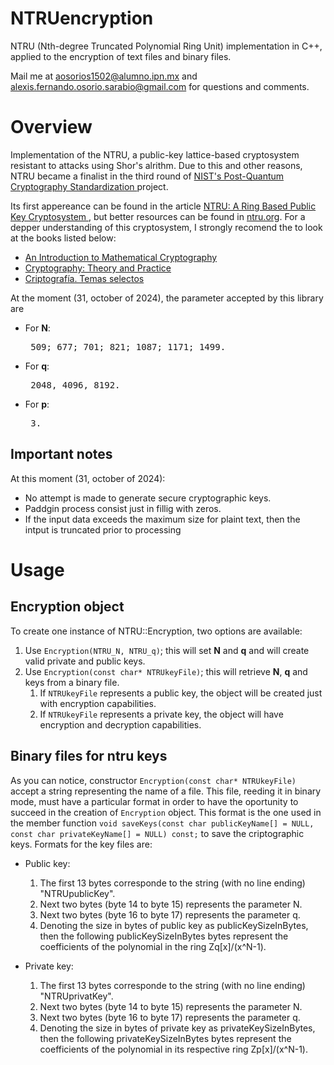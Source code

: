 # NTRUencryption

NTRU (Nth-degree Truncated Polynomial Ring Unit) implementation in C++, applied to the encryption of text files and
binary files.

Mail me at aosorios1502@alumno.ipn.mx and alexis.fernando.osorio.sarabio@gmail.com for questions and comments.

# Overview

Implementation of the NTRU, a public-key lattice-based cryptosystem resistant to attacks using Shor's alrithm. Due to
this and other reasons, NTRU became a finalist in the third round of [NIST's Post-Quantum Cryptography Standardization
](https://csrc.nist.gov/projects/post-quantum-cryptography/post-quantum-cryptography-standardization)
project.

Its first appereance can be found in the article [NTRU: A Ring Based Public Key Cryptosystem
](https://web.archive.org/web/20071021011338/http://www.ntru.com/cryptolab/pdf/ANTS97.pdf), but better resources can
be found in [ntru.org](https://ntru.org/). For a depper understanding of this cryptosystem, I strongly recomend the to
look at the books listed below:

- [An Introduction to Mathematical Cryptography](https://link.springer.com/book/10.1007/978-1-4939-1711-2)
- [Cryptography: Theory and Practice
  ](https://www.google.com.mx/books/edition/Cryptography/cJuDDwAAQBAJ?hl=en&gbpv=1&printsec=frontcover)
- [Criptografía. Temas selectos](https://www.alfaomegaeditor.com.mx/default/criptografia-temas-selectos-10825.html)

At the moment (31, october of 2024), the parameter accepted by this library are

- For **N**: <pre>    509;  677;  701;  821;  1087;  1171;  1499.  </pre>
- For **q**: <pre>    2048,  4096,  8192.  </pre>
- For **p**: <pre>    3.  </pre>

## Important notes

At this moment (31, october of 2024):

- No attempt is made to generate secure cryptographic keys.
- Paddgin process consist just in fillig with zeros.
- If the input data exceeds the maximum size for plaint text, then the intput is truncated prior to processing

# Usage

## Encryption object
To create one instance of NTRU::Encryption, two options are available:

1. Use ``Encryption(NTRU_N, NTRU_q)``; this will set **N** and **q** and will create valid private and public keys.
2. Use ``Encryption(const char* NTRUkeyFile)``; this will retrieve **N**, **q** and keys from a binary file.
   1. If ``NTRUkeyFile`` represents a public key, the object will be created just with encryption capabilities.
   2. If ``NTRUkeyFile`` represents a private key, the object will have encryption and decryption capabilities.

## Binary files for ntru keys

As you can notice, constructor ``Encryption(const char* NTRUkeyFile)`` accept a string representing the name of a file.
This file, reeding it in binary mode, must have a particular format in order to have the oportunity to succeed in the
creation of ``Encryption`` object. This format is the one used in the member function
``void saveKeys(const char publicKeyName[] = NULL, const char privateKeyName[] = NULL) const;`` to save the
criptographic keys. Formats for the key files are:

- Public key:
  1. The first 13 bytes corresponde to the string (with no line ending) "NTRUpublicKey".
  2. Next two bytes (byte 14 to byte 15) represents the parameter N.
  3. Next two bytes (byte 16 to byte 17) represents the parameter q.
  4. Denoting the size in bytes of public key as publicKeySizeInBytes, then the following publicKeySizeInBytes bytes
     represent the coefficients of the polynomial in the ring Zq[x]/(x^N-1).

- Private key:
  1. The first 13 bytes corresponde to the string (with no line ending) "NTRUprivatKey".
  2. Next two bytes (byte 14 to byte 15) represents the parameter N.
  3. Next two bytes (byte 16 to byte 17) represents the parameter q.
  4. Denoting the size in bytes of private key as privateKeySizeInBytes, then the following privateKeySizeInBytes bytes
     represent the coefficients of the polynomial in its respective ring Zp[x]/(x^N-1).
